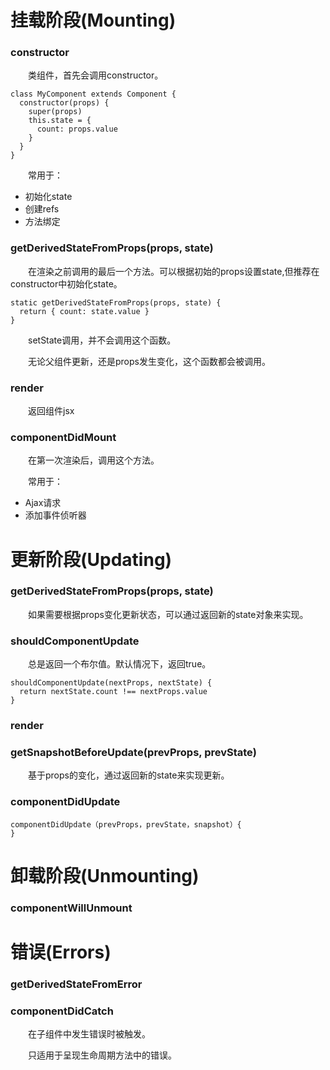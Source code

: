 # 挂载阶段(Mounting)
### constructor
&emsp;&emsp;类组件，首先会调用constructor。
```
class MyComponent extends Component {
  constructor(props) {
    super(props)
    this.state = {
      count: props.value
    }
  }
}
```

&emsp;&emsp;常用于：
* 初始化state
* 创建refs
* 方法绑定

### getDerivedStateFromProps(props, state)
&emsp;&emsp;在渲染之前调用的最后一个方法。可以根据初始的props设置state,但推荐在constructor中初始化state。
```
static getDerivedStateFromProps(props, state) {
  return { count: state.value }
}
```
&emsp;&emsp;setState调用，并不会调用这个函数。

&emsp;&emsp;无论父组件更新，还是props发生变化，这个函数都会被调用。

### render
&emsp;&emsp;返回组件jsx

### componentDidMount
&emsp;&emsp;在第一次渲染后，调用这个方法。

&emsp;&emsp;常用于：
* Ajax请求
* 添加事件侦听器


# 更新阶段(Updating)

### getDerivedStateFromProps(props, state)
&emsp;&emsp;如果需要根据props变化更新状态，可以通过返回新的state对象来实现。

### shouldComponentUpdate
&emsp;&emsp;总是返回一个布尔值。默认情况下，返回true。
```
shouldComponentUpdate(nextProps, nextState) {
  return nextState.count !== nextProps.value
}
```

### render

### getSnapshotBeforeUpdate(prevProps, prevState)
&emsp;&emsp;基于props的变化，通过返回新的state来实现更新。

### componentDidUpdate
```
componentDidUpdate（prevProps，prevState，snapshot）{ 
}
```

# 卸载阶段(Unmounting)
### componentWillUnmount


# 错误(Errors)
### getDerivedStateFromError

### componentDidCatch
&emsp;&emsp;在子组件中发生错误时被触发。

&emsp;&emsp;只适用于呈现生命周期方法中的错误。